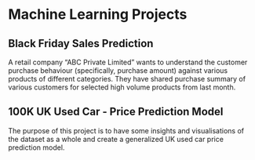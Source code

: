 # Machine Learning Projects

## Black Friday Sales Prediction

A retail company “ABC Private Limited” wants to understand the customer purchase behaviour (specifically, purchase amount) against various products of different categories. They have shared purchase summary of various customers for selected high volume products from last month.

## 100K UK Used Car - Price Prediction Model

The purpose of this project is to have some insights and visualisations of the dataset as a whole and create a generalized UK used car price prediction model.
